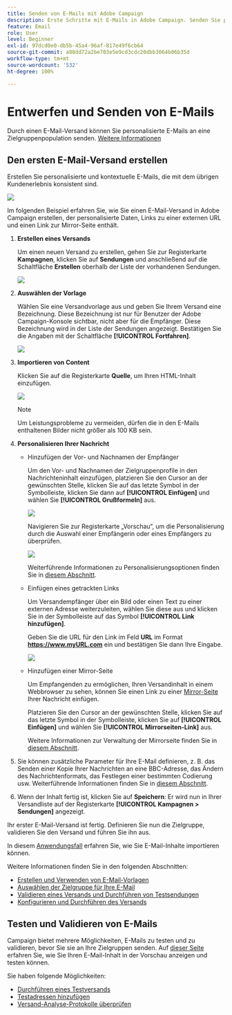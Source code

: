```yaml
---
title: Senden von E-Mails mit Adobe Campaign
description: Erste Schritte mit E-Mails in Adobe Campaign. Senden Sie personalisierte E-Mails an eine Zielguppenpopulation.
feature: Email
role: User
level: Beginner
exl-id: 97dcd0e0-db5b-45a4-96af-817e49f6cb64
source-git-commit: a08dd72a2be703e5e9cd3cdc20dbb3064b06b35d
workflow-type: tm+mt
source-wordcount: '532'
ht-degree: 100%

---
```


# Entwerfen und Senden von E-Mails

Durch einen E-Mail-Versand können Sie personalisierte E-Mails an eine Zielgruppenpopulation senden. [Weitere Informationen](../send/send.md)

## Den ersten E-Mail-Versand erstellen

Erstellen Sie personalisierte und kontextuelle E-Mails, die mit dem übrigen Kundenerlebnis konsistent sind.

![](assets/new-email-content.png)


Im folgenden Beispiel erfahren Sie, wie Sie einen E-Mail-Versand in Adobe Campaign erstellen, der personalisierte Daten, Links zu einer externen URL und einen Link zur Mirror-Seite enthält.

1. **Erstellen eines Versands**

   Um einen neuen Versand zu erstellen, gehen Sie zur Registerkarte **Kampagnen**, klicken Sie auf **Sendungen** und anschließend auf die Schaltfläche **Erstellen** oberhalb der Liste der vorhandenen Sendungen.

   ![](assets/delivery_step_1.png)

1. **Auswählen der Vorlage**

   Wählen Sie eine Versandvorlage aus und geben Sie Ihrem Versand eine Bezeichnung. Diese Bezeichnung ist nur für Benutzer der Adobe Campaign-Konsole sichtbar, nicht aber für die Empfänger. Diese Bezeichnung wird in der Liste der Sendungen angezeigt. Bestätigen Sie die Angaben mit der Schaltfläche **[!UICONTROL Fortfahren]**.

   ![](assets/dce_delivery_model.png)

1. **Importieren von Content**

   Klicken Sie auf die Registerkarte **Quelle**, um Ihren HTML-Inhalt einzufügen.

   ![](assets/paste-content.png)

   >[!NOTE]
   >
   >Um Leistungsprobleme zu vermeiden, dürfen die in den E-Mails enthaltenen Bilder nicht größer als 100 KB sein.

1. **Personalisieren Ihrer Nachricht**

   * Hinzufügen der Vor- und Nachnamen der Empfänger

     Um den Vor- und Nachnamen der Zielgruppenprofile in den Nachrichteninhalt einzufügen, platzieren Sie den Cursor an der gewünschten Stelle, klicken Sie auf das letzte Symbol in der Symbolleiste, klicken Sie dann auf **[!UICONTROL Einfügen]** und wählen Sie **[!UICONTROL Grußformeln]** aus.

     ![](assets/include-greetings.png)

     Navigieren Sie zur Registerkarte „Vorschau“, um die Personalisierung durch die Auswahl einer Empfängerin oder eines Empfängers zu überprüfen.

     ![](assets/perso-check.png)

     Weiterführende Informationen zu Personalisierungsoptionen finden Sie in [diesem Abschnitt](personalize.md).

   * Einfügen eines getrackten Links

     Um Versandempfänger über ein Bild oder einen Text zu einer externen Adresse weiterzuleiten, wählen Sie diese aus und klicken Sie in der Symbolleiste auf das Symbol **[!UICONTROL Link hinzufügen]**.

     Geben Sie die URL für den Link im Feld **URL** im Format **https://www.myURL.com** ein und bestätigen Sie dann Ihre Eingabe.

     ![](assets/add-a-link.png)

   * Hinzufügen einer Mirror-Seite

     Um Empfangenden zu ermöglichen, Ihren Versandinhalt in einem Webbrowser zu sehen, können Sie einen Link zu einer [Mirror-Seite](mirror-page.md) Ihrer Nachricht einfügen.

     Platzieren Sie den Cursor an der gewünschten Stelle, klicken Sie auf das letzte Symbol in der Symbolleiste, klicken Sie auf **[!UICONTROL Einfügen]** und wählen Sie **[!UICONTROL Mirrorseiten-Link]** aus.

     Weitere Informationen zur Verwaltung der Mirrorseite finden Sie in [diesem Abschnitt](mirror-page.md#link-to-mirror-page).

1. Sie können zusätzliche Parameter für Ihre E-Mail definieren, z. B. das Senden einer Kopie Ihrer Nachrichten an eine BBC-Adresse, das Ändern des Nachrichtenformats, das Festlegen einer bestimmten Codierung usw. Weiterführende Informationen finden Sie in [diesem Abschnitt](email-parameters.md).

1. Wenn der Inhalt fertig ist, klicken Sie auf **Speichern**: Er wird nun in Ihrer Versandliste auf der Registerkarte **[!UICONTROL Kampagnen > Sendungen]** angezeigt.

Ihr erster E-Mail-Versand ist fertig. Definieren Sie nun die Zielgruppe, validieren Sie den Versand und führen Sie ihn aus.

In diesem [Anwendungsfall](https://experienceleague.adobe.com/docs/campaign/automation/workflows/use-cases/deliveries/load-delivery-content.html?lang=de) erfahren Sie, wie Sie E-Mail-Inhalte importieren können.

Weitere Informationen finden Sie in den folgenden Abschnitten:

<!--[Design an email in Campaign]-->
* [Erstellen und Verwenden von E-Mail-Vorlagen](../send/create-templates.md)
* [Auswählen der Zielgruppe für Ihre E-Mail](../audiences/gs-audiences.md)
* [Validieren eines Versands und Durchführen von Testsendungen](preview-and-proof.md)
* [Konfigurieren und Durchführen des Versands](configure-and-send.md)

## Testen und Validieren von E-Mails

Campaign bietet mehrere Möglichkeiten, E-Mails zu testen und zu validieren, bevor Sie sie an Ihre Zielgruppen senden. Auf [dieser Seite](../send/preview-and-proof.md) erfahren Sie, wie Sie Ihren E-Mail-Inhalt in der Vorschau anzeigen und testen können.

Sie haben folgende Möglichkeiten:

* [Durchführen eines Testversands](preview-and-proof.md)
* [Testadressen hinzufügen](../audiences/test-profiles.md)
* [Versand-Analyse-Protokolle überprüfen](delivery-analysis.md)

